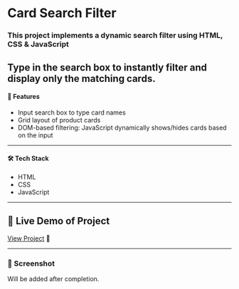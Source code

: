 
# Card Search Filter 

### This project implements a dynamic search filter using HTML, CSS & JavaScript  
Type in the search box to instantly filter and display only the matching cards.
---
#### 📌 Features
- Input search box to type card names  
- Grid layout of product cards  
- DOM-based filtering: JavaScript dynamically shows/hides cards based on the input  
---
#### 🛠️ Tech Stack
- HTML  
- CSS  
- JavaScript 
---

## 🔗 Live Demo of Project
[View Project](https://searchfilterr.netlify.app/) 🚀

---

### 📸 Screenshot
Will be added after completion.
